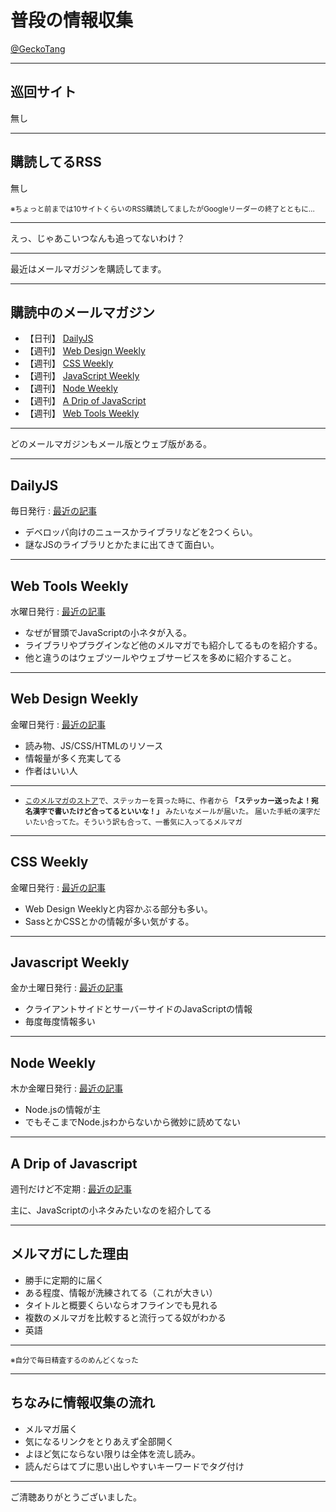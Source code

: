 # 普段の情報収集

[@GeckoTang](http://twitter.com/GeckoTang)

---

## 巡回サイト

無し

---

## 購読してるRSS

無し

<small>※ちょっと前までは10サイトくらいのRSS購読してましたがGoogleリーダーの終了とともに…</small>

---

えっ、じゃあこいつなんも追ってないわけ？

---

最近はメールマガジンを購読してます。

---

## 購読中のメールマガジン

- 【日刊】 [DailyJS](http://dailyjs.com/)
- 【週刊】 [Web Design Weekly](http://web-design-weekly.com/)
- 【週刊】 [CSS Weekly](http://css-weekly.com/)
- 【週刊】 [JavaScript Weekly](http://javascriptweekly.com/)
- 【週刊】 [Node Weekly ](http://nodeweekly.com/)
- 【週刊】 [A Drip of JavaScript](http://designpepper.com/a-drip-of-javascript)
- 【週刊】 [Web Tools Weekly](http://webtoolsweekly.com/)

----

どのメールマガジンもメール版とウェブ版がある。

---

## DailyJS

毎日発行 : [最近の記事](http://dailyjs.com/2013/12/09/lmd-hoodie-mozilla/)

- デベロッパ向けのニュースかライブラリなどを2つくらい。
- 謎なJSのライブラリとかたまに出てきて面白い。

---

## Web Tools Weekly

水曜日発行 : [最近の記事](http://us5.campaign-archive1.com/?u=ea228d7061e8bbfa8639666ad&id=7478c0c27e&e=5e266581bd)

- なぜが冒頭でJavaScriptの小ネタが入る。
- ライブラリやプラグインなど他のメルマガでも紹介してるものを紹介する。
- 他と違うのはウェブツールやウェブサービスを多めに紹介すること。

---

## Web Design Weekly

金曜日発行 : [最近の記事](http://web-design-weekly.com/blog/2013/12/10/web-design-weekly-118/)

- 読み物、JS/CSS/HTMLのリソース
- 情報量が多く充実してる
- 作者はいい人

----
- <small>[このメルマガのストア](http://web-design-weekly.com/store/)で、ステッカーを買った時に、作者から **「ステッカー送ったよ！宛名漢字で書いたけど合ってるといいな！」** みたいなメールが届いた。
届いた手紙の漢字だいたい合ってた。そういう訳も合って、一番気に入ってるメルマガ</small>

---

## CSS Weekly

金曜日発行 : [最近の記事](http://css-weekly.com/issue-87/)

- Web Design Weeklyと内容かぶる部分も多い。
- SassとかCSSとかの情報が多い気がする。

---

## Javascript Weekly

金か土曜日発行 : [最近の記事](http://javascriptweekly.com/archive/158.html)

- クライアントサイドとサーバーサイドのJavaScriptの情報
- 毎度毎度情報多い

---

## Node Weekly

木か金曜日発行 : [最近の記事](http://nodeweekly.com/archive/12.html)

- Node.jsの情報が主
- でもそこまでNode.jsわからないから微妙に読めてない

---

## A Drip of Javascript

週刊だけど不定期 : [最近の記事](http://us6.campaign-archive1.com/?u=2cc20705b76fa66ab84a6634f&id=38748d10f8&e=2b1c4122cf)

主に、JavaScriptの小ネタみたいなのを紹介してる

---

## メルマガにした理由

- 勝手に定期的に届く
- ある程度、情報が洗練されてる（これが大きい）
- タイトルと概要くらいならオフラインでも見れる
- 複数のメルマガを比較すると流行ってる奴がわかる
- 英語

----

<small>※自分で毎日精査するのめんどくなった</small>

---

## ちなみに情報収集の流れ

- メルマガ届く
- 気になるリンクをとりあえず全部開く
- よほど気にならない限りは全体を流し読み。
- 読んだらはてブに思い出しやすいキーワードでタグ付け

---

ご清聴ありがとうございました。

